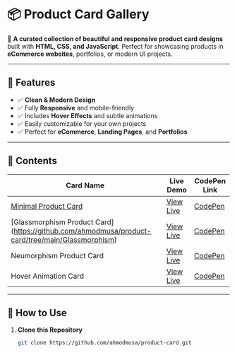 # 📦 Product Card Gallery

🎨 **A curated collection of beautiful and responsive product card designs** built with **HTML, CSS, and JavaScript**. Perfect for showcasing products in **eCommerce websites**, portfolios, or modern UI projects.  

---

## 🌟 Features
- ✅ **Clean & Modern Design**
- ✅ Fully **Responsive** and mobile-friendly
- ✅ Includes **Hover Effects** and subtle animations
- ✅ Easily customizable for your own projects
- ✅ Perfect for **eCommerce**, **Landing Pages**, and **Portfolios**

---

## 📂 Contents
| Card Name                  | Live Demo                                      | CodePen Link                                  |
|----------------------------|-------------------------------------------------|-----------------------------------------------|
| [Minimal Product Card](https://github.com/ahmodmusa/product-card/tree/main/Minimal)       | [View Live](https://ahmodmusa.github.io/product-card/Minimal/minimal-1.html) | [CodePen](https://codepen.io/Ahmod-Musa/pen/VYvLZbL)     |
| [Glassmorphism Product Card] (https://github.com/ahmodmusa/product-card/tree/main/Glassmorphism)  | [View Live](https://yourusername.github.io/product-card-gallery/glass)  | [CodePen](https://codepen.io/Ahmod-Musa/pen/Qwjjezj)     |
| Neumorphism Product Card   | [View Live](https://yourusername.github.io/product-card-gallery/neumorph) | [CodePen](https://codepen.io/yourlink3)    |
| Hover Animation Card       | [View Live](https://yourusername.github.io/product-card-gallery/hover) | [CodePen](https://codepen.io/yourlink4)     |

---

## 🚀 How to Use
1. **Clone this Repository**
   ```bash
   git clone https://github.com/ahmodmusa/product-card.git
